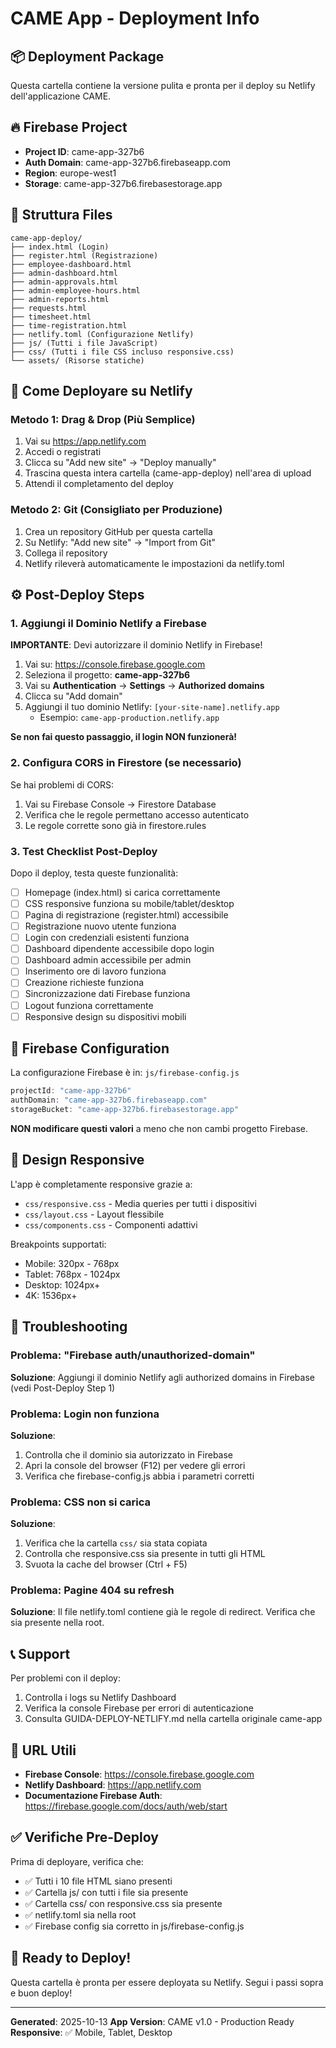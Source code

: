 # CAME App - Deployment Info

## 📦 Deployment Package
Questa cartella contiene la versione pulita e pronta per il deploy su Netlify dell'applicazione CAME.

## 🔥 Firebase Project
- **Project ID**: came-app-327b6
- **Auth Domain**: came-app-327b6.firebaseapp.com
- **Region**: europe-west1
- **Storage**: came-app-327b6.firebasestorage.app

## 📂 Struttura Files
```
came-app-deploy/
├── index.html (Login)
├── register.html (Registrazione)
├── employee-dashboard.html
├── admin-dashboard.html
├── admin-approvals.html
├── admin-employee-hours.html
├── admin-reports.html
├── requests.html
├── timesheet.html
├── time-registration.html
├── netlify.toml (Configurazione Netlify)
├── js/ (Tutti i file JavaScript)
├── css/ (Tutti i file CSS incluso responsive.css)
└── assets/ (Risorse statiche)
```

## 🚀 Come Deployare su Netlify

### Metodo 1: Drag & Drop (Più Semplice)
1. Vai su https://app.netlify.com
2. Accedi o registrati
3. Clicca su "Add new site" → "Deploy manually"
4. Trascina questa intera cartella (came-app-deploy) nell'area di upload
5. Attendi il completamento del deploy

### Metodo 2: Git (Consigliato per Produzione)
1. Crea un repository GitHub per questa cartella
2. Su Netlify: "Add new site" → "Import from Git"
3. Collega il repository
4. Netlify rileverà automaticamente le impostazioni da netlify.toml

## ⚙️ Post-Deploy Steps

### 1. Aggiungi il Dominio Netlify a Firebase
**IMPORTANTE**: Devi autorizzare il dominio Netlify in Firebase!

1. Vai su: https://console.firebase.google.com
2. Seleziona il progetto: **came-app-327b6**
3. Vai su **Authentication** → **Settings** → **Authorized domains**
4. Clicca su "Add domain"
5. Aggiungi il tuo dominio Netlify: `[your-site-name].netlify.app`
   - Esempio: `came-app-production.netlify.app`

**Se non fai questo passaggio, il login NON funzionerà!**

### 2. Configura CORS in Firestore (se necessario)
Se hai problemi di CORS:
1. Vai su Firebase Console → Firestore Database
2. Verifica che le regole permettano accesso autenticato
3. Le regole corrette sono già in firestore.rules

### 3. Test Checklist Post-Deploy
Dopo il deploy, testa queste funzionalità:

- [ ] Homepage (index.html) si carica correttamente
- [ ] CSS responsive funziona su mobile/tablet/desktop
- [ ] Pagina di registrazione (register.html) accessibile
- [ ] Registrazione nuovo utente funziona
- [ ] Login con credenziali esistenti funziona
- [ ] Dashboard dipendente accessibile dopo login
- [ ] Dashboard admin accessibile per admin
- [ ] Inserimento ore di lavoro funziona
- [ ] Creazione richieste funziona
- [ ] Sincronizzazione dati Firebase funziona
- [ ] Logout funziona correttamente
- [ ] Responsive design su dispositivi mobili

## 🔐 Firebase Configuration
La configurazione Firebase è in: `js/firebase-config.js`

```javascript
projectId: "came-app-327b6"
authDomain: "came-app-327b6.firebaseapp.com"
storageBucket: "came-app-327b6.firebasestorage.app"
```

**NON modificare questi valori** a meno che non cambi progetto Firebase.

## 📱 Design Responsive
L'app è completamente responsive grazie a:
- `css/responsive.css` - Media queries per tutti i dispositivi
- `css/layout.css` - Layout flessibile
- `css/components.css` - Componenti adattivi

Breakpoints supportati:
- Mobile: 320px - 768px
- Tablet: 768px - 1024px
- Desktop: 1024px+
- 4K: 1536px+

## 🔧 Troubleshooting

### Problema: "Firebase auth/unauthorized-domain"
**Soluzione**: Aggiungi il dominio Netlify agli authorized domains in Firebase (vedi Post-Deploy Step 1)

### Problema: Login non funziona
**Soluzione**:
1. Controlla che il dominio sia autorizzato in Firebase
2. Apri la console del browser (F12) per vedere gli errori
3. Verifica che firebase-config.js abbia i parametri corretti

### Problema: CSS non si carica
**Soluzione**:
1. Verifica che la cartella `css/` sia stata copiata
2. Controlla che responsive.css sia presente in tutti gli HTML
3. Svuota la cache del browser (Ctrl + F5)

### Problema: Pagine 404 su refresh
**Soluzione**: Il file netlify.toml contiene già le regole di redirect. Verifica che sia presente nella root.

## 📞 Support
Per problemi con il deploy:
1. Controlla i logs su Netlify Dashboard
2. Verifica la console Firebase per errori di autenticazione
3. Consulta GUIDA-DEPLOY-NETLIFY.md nella cartella originale came-app

## 🎯 URL Utili
- **Firebase Console**: https://console.firebase.google.com
- **Netlify Dashboard**: https://app.netlify.com
- **Documentazione Firebase Auth**: https://firebase.google.com/docs/auth/web/start

## ✅ Verifiche Pre-Deploy
Prima di deployare, verifica che:
- ✅ Tutti i 10 file HTML siano presenti
- ✅ Cartella js/ con tutti i file sia presente
- ✅ Cartella css/ con responsive.css sia presente
- ✅ netlify.toml sia nella root
- ✅ Firebase config sia corretto in js/firebase-config.js

## 🚀 Ready to Deploy!
Questa cartella è pronta per essere deployata su Netlify.
Segui i passi sopra e buon deploy!

---
**Generated**: 2025-10-13
**App Version**: CAME v1.0 - Production Ready
**Responsive**: ✅ Mobile, Tablet, Desktop
